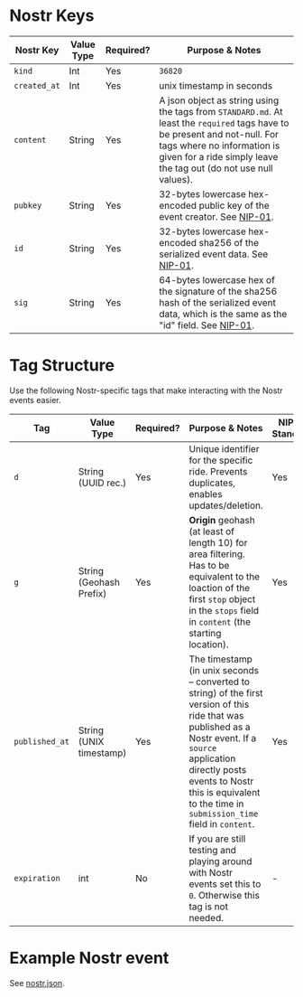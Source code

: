 # Nostr Keys

| Nostr Key           | Value Type             | Required? | Purpose & Notes                                           
|---------------|------------------------|-----------|------------------------------------------------------------|
| `kind`           | Int    | Yes  | `36820` |       
| `created_at`           | Int   | Yes   | unix timestamp in seconds     
| `content`           | String   | Yes   | A json object as string using the tags from `STANDARD.md`. At least the `required` tags have to be present and not-null. For tags where no information is given for a ride simply leave the tag out (do not use null values). |
| `pubkey`           | String    | Yes   | 32-bytes lowercase hex-encoded public key of the event creator. See [NIP-01](https://github.com/nostr-protocol/nips/blob/master/01.md). |              
| `id`           | String    | Yes   | 32-bytes lowercase hex-encoded sha256 of the serialized event data. See [NIP-01](https://github.com/nostr-protocol/nips/blob/master/01.md). |              
| `sig`           | String    | Yes   | 64-bytes lowercase hex of the signature of the sha256 hash of the serialized event data, which is the same as the "id" field. See [NIP-01](https://github.com/nostr-protocol/nips/blob/master/01.md). |              



# Tag Structure
Use the following Nostr-specific tags that make interacting with the Nostr events easier.

| Tag           | Value Type             | Required? | Purpose & Notes                                            | NIP-99 Standard? |
|---------------|------------------------|-----------|------------------------------------------------------------|-----------------|
| `d`           | String (UUID rec.)     | Yes   | Unique identifier for the specific ride. Prevents duplicates, enables updates/deletion. | Yes             |
| `g`           | String (Geohash Prefix)| Yes       | **Origin** geohash (at least of length 10) for area filtering. Has to be equivalent to the loaction of the first `stop` object in the `stops` field in `content` (the starting location). | Yes    
| `published_at`           | String (UNIX timestamp) | Yes       | The timestamp (in unix seconds – converted to string) of the first version of this ride that was published as a Nostr event. If a `source` application directly posts events to Nostr this is equivalent to the time in `submission_time` field in `content`. | Yes           |
| `expiration`           | int| No       | If you are still testing and playing around with Nostr events set this to `0`. Otherwise this tag is not needed. | -             |


# Example Nostr event

See [nostr.json](nostr.json).
